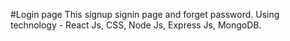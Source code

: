 #Login page
This signup signin page and forget password.
Using technology - React Js, CSS, Node Js, Express Js, MongoDB.
